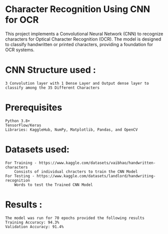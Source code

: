 # Character Recognition Using CNN for OCR

This project implements a Convolutional Neural Network (CNN) to recognize characters for Optical Character Recognition (OCR). The model is designed to classify handwritten or printed characters, providing a foundation for OCR systems.

# CNN Structure used :
    3 Convolution layer with 1 Dense Layer and Output dense layer to classify among the 35 Different Characters

# Prerequisites
    Python 3.8+
    TensorFlow/Keras 
    Libraries: KaggleHub, NumPy, Matplotlib, Pandas, and OpenCV

# Datasets used:
    For Training - https://www.kaggle.com/datasets/vaibhao/handwritten-characters
        Consists of individual chracters to train the CNN Model
    For Testing - https://www.kaggle.com/datasets/landlord/handwriting-recognition
        Words to test the Trained CNN Model 

# Results :
    The model was run for 70 epochs provided the following results
    Training Accuracy: 94.3%
    Validation Accuracy: 91.4%

